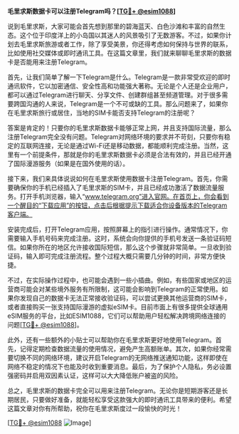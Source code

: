 **毛里求斯数据卡可以注册Telegram吗？[[TG💪+ @esim1088](https://t.me/s/esim1088)]**

说到毛里求斯，大家可能会首先想到那里的碧海蓝天、白色沙滩和丰富的自然生态。这个位于印度洋上的小岛国以其迷人的风景吸引了无数游客。不过，如果你计划去毛里求斯旅游或者工作，除了享受美景，你还得考虑如何保持与世界的联系，比如使用社交媒体或即时通讯工具。在这篇文章里，我们就来聊聊毛里求斯的数据卡是否能用来注册Telegram。

首先，让我们简单了解一下Telegram是什么。Telegram是一款非常受欢迎的即时通讯软件，它以加密通信、安全性高和功能强大著称。无论是个人还是企业用户，都可以通过Telegram进行聊天、分享文件、创建群组甚至频道管理。对于很多需要跨国沟通的人来说，Telegram是一个不可或缺的工具。那么问题来了，如果你在毛里求斯旅行或居住，当地的SIM卡能否支持Telegram的注册呢？

答案是肯定的！只要你的毛里求斯数据卡能够正常上网，并且支持国际流量，那么注册Telegram完全没有问题。Telegram对网络环境的要求并不苛刻，只要你有稳定的互联网连接，无论是通过Wi-Fi还是移动数据，都能顺利完成注册。当然，这里有一个前提条件，那就是你的毛里求斯数据卡必须是合法有效的，并且已经开通了国际漫游服务（如果是在国外使用的话）。

接下来，我们来具体说说如何在毛里求斯使用数据卡注册Telegram。首先，你需要确保你的手机已经插入了毛里求斯的SIM卡，并且已经成功激活了数据流量服务。打开手机浏览器，输入“www.telegram.org”进入官网。在首页上，你会看到一个醒目的“下载应用”的按钮，点击后根据提示下载适合你设备版本的Telegram客户端。

安装完成后，打开Telegram应用，按照屏幕上的指引进行操作。通常情况下，你需要输入手机号码来完成注册。这时，系统会向你提供的手机号发送一条验证码短信。如果你所在的地区允许接收国际短信，那么这个步骤就非常简单。一旦收到验证码，输入即可完成注册流程。整个过程大概只需要几分钟的时间，非常方便快捷。

不过，在实际操作过程中，也可能会遇到一些小插曲。例如，有些国家或地区的运营商可能会对某些境外服务有所限制，这可能会影响到Telegram的正常使用。如果你发现自己的数据卡无法正常接收验证码，可以尝试更换其他运营商的SIM卡，或者直接购买一张支持国际漫游的虚拟eSIM卡。目前市面上有很多提供全球通用eSIM服务的平台，比如ESIM1088，它们可以帮助用户轻松解决跨境网络连接的问题[[TG💪+ @esim1088](https://t.me/s/esim1088)]。

此外，还有一些额外的小贴士可以帮助你在毛里求斯更好地使用Telegram。首先，记得定期检查数据流量的使用情况，避免产生高额账单。其次，如果你经常需要切换不同的网络环境，建议开启Telegram的无网络推送通知功能，这样即使在网络不稳定的情况下也能及时收到重要消息。最后，为了保护个人隐私，务必设置强密码并启用双因素认证，这样可以大大降低账户被盗的风险。

总之，毛里求斯的数据卡完全可以用来注册Telegram。无论你是短期游客还是长期居民，只要做好准备，就能轻松享受这款强大的即时通讯工具带来的便利。希望这篇文章对你有所帮助，祝你在毛里求斯度过一段愉快的时光！

[[TG💪+ @esim1088](https://t.me/s/esim1088) ![Image](https://i.postimg.cc/4NQfJmqS/Snipaste-2025-05-13-00-14-12.png)]
